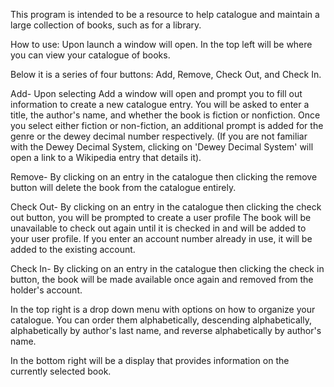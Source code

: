 This program is intended to be a resource to help catalogue and maintain a large collection of books, such as for a library.

How to use: Upon launch a window will open. In the top left will be where you can view your catalogue of books.

Below it is a series of four buttons: Add, Remove, Check Out, and Check In.

Add- Upon selecting Add a window will open and prompt you to fill out information to create a new catalogue entry. You will be asked to enter a title, the author's name, and whether the book is fiction or nonfiction. Once you select either fiction or non-fiction, an additional prompt is added for the genre or the dewey decimal number respectively. (If you are not familiar with the Dewey Decimal System, clicking on 'Dewey Decimal System' will open a link to a Wikipedia entry that details it).

Remove- By clicking on an entry in the catalogue then clicking the remove button will delete the book from the catalogue entirely.

Check Out- By clicking on an entry in the catalogue then clicking the check out button, you will be prompted to create a user profile The book will be unavailable to check out again until it is checked in and will be added to your user profile. If you enter an account number already in use, it will be added to the existing account.

Check In- By clicking on an entry in the catalogue then clicking the check in button, the book will be made available once again and removed from the holder's account.

In the top right is a drop down menu with options on how to organize your catalogue. You can order them alphabetically, descending alphabetically, alphabetically by author's last name, and reverse alphabetically by author's name.

In the bottom right will be a display that provides information on the currently selected book.
